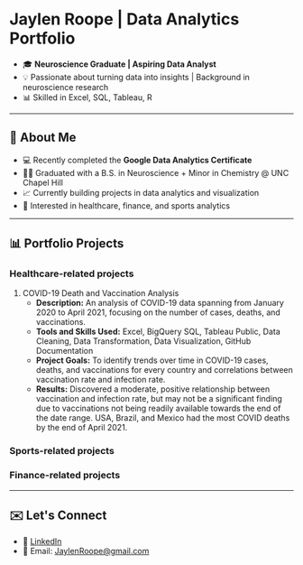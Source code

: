 # Jaylen Roope | Data Analytics Portfolio 

- 🎓 **Neuroscience Graduate | Aspiring Data Analyst**
- 💡 Passionate about turning data into insights | Background in neuroscience research
- 📊 Skilled in Excel, SQL, Tableau, R

---

## 📖 About Me
- 💻 Recently completed the **Google Data Analytics Certificate**
- 🧑‍🎓 Graduated with a B.S. in Neuroscience + Minor in Chemistry @ UNC Chapel Hill
- 📈 Currently building projects in data analytics and visualization
- 🎯 Interested in healthcare, finance, and sports analytics

---

## 📊 Portfolio Projects
### Healthcare-related projects
1. COVID-19 Death and Vaccination Analysis
   - **Description:**
     An analysis of COVID-19 data spanning from January 2020 to April 2021, focusing on the number of cases, deaths, and vaccinations.
   - **Tools and Skills Used:**
     Excel, BigQuery SQL, Tableau Public, Data Cleaning, Data Transformation, Data Visualization, GitHub Documentation
   - **Project Goals:**
     To identify trends over time in COVID-19 cases, deaths, and vaccinations for every country and correlations between vaccination rate and infection rate.
   - **Results:**
     Discovered a moderate, positive relationship between vaccination and infection rate, but may not be a significant finding due to vaccinations not being readily available towards the end of the date range. USA, Brazil, and Mexico had the most COVID deaths by the end of April 2021. 
### Sports-related projects

### Finance-related projects

---

## ✉️ Let's Connect
- 🔗 [LinkedIn](www.linkedin.com/in/jaylen-roope-a00478224)
- 📧 Email: JaylenRoope@gmail.com
